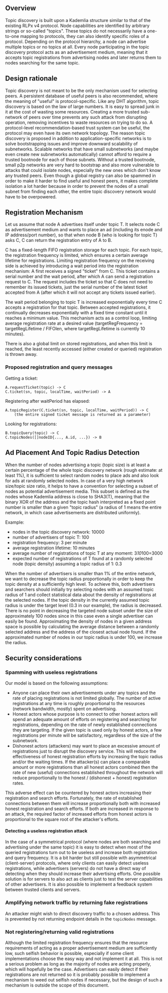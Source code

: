 ## Overview

Topic discovery is built upon a Kademlia structure similar to that of the existing RLPx v4
protocol. Node capabilities are identified by arbitrary strings or so-called "topics".
These topics do not necessarily have a one-to-one mapping to protocols, they can also
identify specific roles of a protocol. Depending on the protocol hierarchy, a node can
advertise multiple topics or no topics at all. Every node participating in the topic
discovery protocol acts as an advertisement medium, meaning that it accepts topic
registrations from advertising nodes and later returns them to nodes searching for the
same topic.

## Design rationale

Topic discovery is not meant to be the only mechanism used for selecting peers. A
persistent database of useful peers is also recommended, where the meaning of "useful" is
protocol-specific. Like any DHT algorithm, topic discovery is based on the law of large
numbers. It is easy to spread junk in it at the cost of wasting some resources. Creating a
more trusted sub-network of peers over time prevents any such attack from disrupting
operation, removing incentives to waste resources on trying to do so. A protocol-level
recommendation-based trust system can be useful, the protocol may even have its own
network topology. The reason topic discovery is proposed in addition to
application-specific networks is to solve bootstrapping issues and improve downward
scalability of subnetworks. Scalable networks that have small subnetworks (and maybe even
create new subnetworks automatically) cannot afford to require a trusted bootnode for each
of those subnets. Without a trusted bootnode, small p2p networks are very hard to
bootstrap and also more vulnerable to attacks that could isolate nodes, especially the new
ones which don't know any trusted peers. Even though a global registry can also be spammed
in order to make it harder to find useful and honest peers, it makes complete isolation a
lot harder because in order to prevent the nodes of a small subnet from finding each
other, the entire topic discovery network would have to be overpowered.

## Registration Mechanism

Let us assume that node A advertises itself under topic T. It selects node C as
advertisement medium and wants to place an ad (including its enode and IP address/port
number), so that when node B (who is looking for topic T) asks C, C can return the
registration entry of A to B.

C has a fixed-length FIFO registration storage for each topic. For each topic, the
registration frequency is limited, which ensures a certain average lifetime for
registrations. Limiting registration frequency on the receiving side is achieved by
introducing a wait period into the registration mechanism: A first receives a signed
"ticket" from C. This ticket contains a serial number and the wait period, after which A
can send a registration request to C. The request includes the ticket so that C does not
need to remember its issued tickets, just the serial number of the latest ticket accepted
from A (after which it will not accept any tickets issued earlier).

The wait period belonging to topic T is increased exponentially every time C accepts a
registration for that topic. Between accepted registrations, it continually decreases
exponentially with a fixed time constant until it reaches a minimum value. This mechanism
acts as a control loop, limiting average registration rate at a desired value
(targetRegFrequency = targetRegLifetime / FIFOlen, where targetRegLifetime is currently 10
minutes).

There is also a global limit on stored registrations, and when this limit is reached, the
least recently accessed (either created or queried) registration is thrown away.

### Proposed registration and query messages

Getting a ticket:

    A.requestTicket(topic) -> C
    C.ticket(sn, topic, localTime, waitPeriod) -> A

Registering after waitPeriod has elapsed:

    A.topicRegister(C.ticket(sn, topic, localTime, waitPeriod)) -> C
        (the entire signed ticket message is returned as a parameter)

Looking for registrations:

    B.topicQuery(topic) -> C
    C.topicNodes([]nodeID{..., A.id, ...}) -> B

## Ad Placement And Topic Radius Detection

When the number of nodes advertising a topic (topic size) is at least a certain percentage
of the whole topic discovery network (rough estimate: at least 1%), it is sufficient to
select random nodes to place ads and also look for ads at randomly selected nodes. In case
of a very high network size/topic size ratio, it helps to have a convention for selecting
a subset of nodes as potential advertisement media. This subset is defined as the nodes
whose Kademlia address is close to SHA3(T), meaning that the binary XOR of the address and
the topic hash interpreted as a fixed point number is smaller than a given "topic radius"
(a radius of 1 means the entire network, in which case advertisements are distributed
uniformly).

Example:

- nodes in the topic discovery network: 10000
- number of advertisers of topic T: 100
- registration frequency: 3 per minute
- average registration lifetime: 10 minutes
- average number of registrations of topic T at any moment: 3*10*100=3000
- expected number of registrations of T found at a randomly selected node (topic density)
  assuming a topic radius of 1: 0.3

When the number of advertisers is smaller than 1% of the entire network, we want to
decrease the topic radius proportionally in order to keep the topic density at a
sufficiently high level. To achieve this, both advertisers and searchers should initially
try selecting nodes with an assumed topic radius of 1 and collect statistical data about
the density of registrations at the selected nodes. If the topic density in the currently
assumed topic radius is under the target level (0.3 in our example), the radius is
decreased. There is no point in decreasing the targeted node subset under the size of
approximately 100 nodes since in this case even a single advertiser can easily be found.
Approximating the density of nodes in a given address space is possible by calculating the
average distance between a randomly selected address and the address of the closest actual
node found. If the approximated number of nodes in our topic radius is under 100, we
increase the radius.

## Security considerations

### Spamming with useless registrations

Our model is based on the following assumptions:

- Anyone can place their own advertisements under any topics and the rate of placing
  registrations is not limited globally. The number of active registrations at any time is
  roughly proportional to the resources (network bandwidth, mostly) spent on advertising.
- Honest actors whose purpose is to connect to other honest actors will spend an adequate
  amount of efforts on registering and searching for registrations, depending on the rate
  of newly established connections they are targeting. If the given topic is used only by
  honest actors, a few registrations per minute will be satisfactory, regardless of the
  size of the subnetwork.
- Dishonest actors (attackers) may want to place an excessive amount of registrations just
  to disrupt the discovery service. This will reduce the effectiveness of honest
  registration efforts by increasing the topic radius and/or the waiting times. If the
  attacker(s) can place a comparable amount or more registrations than all honest actors
  combined then the rate of new (useful) connections established throughout the network
  will reduce proportionally to the honest / (dishonest + honest) registration rates.

This adverse effect can be countered by honest actors increasing their registration and
search efforts. Fortunately, the rate of established connections between them will
increase proportionally both with increased honest registration and search efforts. If
both are increased in response to an attack, the required factor of increased efforts from
honest actors is proportional to the square root of the attacker's efforts.

#### Detecting a useless registration attack

In the case of a symmetrical protocol (where nodes are both searching and advertising
under the same topic) it is easy to detect when most of the queried registrations turn out
to be useless and increase both registration and query frequency. It is a bit harder but
still possible with asymmetrical (client-server) protocols, where only clients can easily
detect useless registrations, while advertisers (servers) do not have a direct way of
detecting when they should increase their advertising efforts. One possible solution is
for servers to also act as clients just to test the server capabilities of other
advertisers. It is also possible to implement a feedback system between trusted clients
and servers.

### Amplifying network traffic by returning fake registrations

An attacker might wish to direct discovery traffic to a chosen address. This is prevented
by not returning endpoint details in the `topicNodes` message.

### Not registering/returning valid registrations

Although the limited registration frequency ensures that the resource requirements of
acting as a proper advertisement medium are sufficiently low, such selfish behavior is
possible, especially if some client implementations choose the easy way and not implement
it at all. This is not a serious problem as long as the majority of nodes are acting
properly, which will hopefully be the case. Advertisers can easily detect if their
registrations are not returned so it is probably possible to implement a mechanism to weed
out selfish nodes if necessary, but the design of such a mechanism is outside the scope of
this document.
